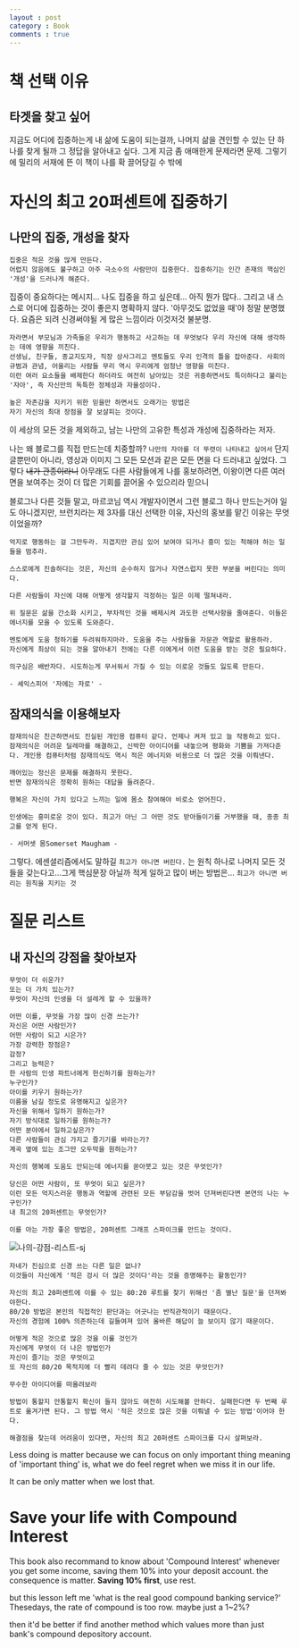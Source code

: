 ```yaml
---
layout : post
category : Book
comments : true
---
```


# 책 선택 이유

## 타겟을 찾고 싶어

지금도 어디에 집중하는게 내 삶에 도움이 되는걸까, 나머지 삶을 견인할 수 있는 단 하나를 찾게 될까
그 정답을 알아내고 싶다.
그게 지금 좀 애매한게 문제라면 문제.
그렇기에 밀리의 서재에 뜬 이 책이 나를 확 끌어당길 수 밖에

# 자신의 최고 20퍼센트에 집중하기

## 나만의 집중, 개성을 찾자

```
집중은 적은 것을 많게 만든다.
어렵지 않음에도 불구하고 아주 극소수의 사람만이 집중한다. 집중하기는 인간 존재의 핵심인 '개성'을 드러나게 해준다.
```
집중이 중요하다는 메시지...
나도 집중을 하고 싶은데... 아직 뭔가 많다..
그리고 내 스스로 어디에 집중하는 것이 좋은지 명확하지 않다.
'아무것도 없었을 때'야 정말 분명했다. 요즘은 되려 신경써야될 게 많은 느낌이라 이것저것 불분명.

```
자라면서 부모님과 가족들은 우리가 행동하고 사고하는 데 무엇보다 우리 자신에 대해 생각하는 데에 영향을 끼친다.
선생님, 친구들, 종교지도자, 직장 상사그리고 멘토들도 우리 인격의 틀을 잡아준다. 사회의 규범과 관념, 어울리는 사람들 무리 역시 우리에게 엄청난 영향을 미친다.
이런 여러 요소들을 배제한다 하더라도 여전히 남아있는 것은 귀중하면서도 특이하다고 불리는 '자아', 즉 자신만의 독특한 정체성과 자율성이다.
```


```
높은 자존감을 지키기 위한 믿을만 하면서도 오래가는 방법은
자기 자신의 최대 장점을 잘 보살피는 것이다.
```

이 세상의 모든 것을 제외하고, 남는 나만의 고유한 특성과 개성에 집중하라는 저자.


나는 왜 블로그를 직접 만드는데 치중할까?
`나만의 자아를 더 뚜렷이 나타내고 싶어서`
단지 글뿐만이 아니라, 영상과 이미지 그 모든 모션과 같은 모든 면을 다 드러내고 싶었다. 그렇다 ~~내가 관종이라니~~ 아무래도 다른 사람들에게 나를 홍보하려면, 이왕이면 다른 여러면을 보여주는 것이 더 많은 기회를 끌어올 수 있으리라 믿으니

블로그나 다른 것들 말고, 마르코님 역시 개발자이면서 그런 블로그 하나 만드는거야 일도 아니겠지만, 브런치라는 제 3자를 대신 선택한 이유, 자신의 홍보를 맡긴 이유는 무엇이었을까?


```
억지로 행동하는 걸 그만두라. 지겹지만 관심 있어 보여야 되거나 흥미 있는 척해야 하는 일들을 멈추라.

스스로에게 진솔하다는 것은, 자신의 순수하지 않거나 자연스럽지 못한 부분을 버린다는 의미다.

다른 사람들이 자신에 대해 어떻게 생각할지 걱정하는 일은 이제 떨쳐내라.

```


```
위 질문은 삶을 간소화 시키고, 부차적인 것을 배제시켜 과도한 선택사항을 줄여준다. 이들은 에너지를 모을 수 있도록 도와준다.
```

```
멘토에게 도움 청하기를 두려워하지마라. 도움을 주는 사람들을 자문관 역할로 활용하라.
자신에게 최상이 되는 것을 알아내기 전에는 다른 이에게서 이런 도움을 받는 것은 필요하다.
```


```
의구심은 배반자다. 시도하는게 무서워서 가질 수 있는 이로운 것들도 잃도록 만든다. 

- 셰익스피어 '자에는 자로' -
```

## 잠재의식을 이용해보자

```
잠재의식은 친근하면서도 진실된 개인용 컴퓨터 같다. 언제나 켜져 있고 늘 작동하고 있다.
잠재의식은 어려운 딜레마를 해결하고, 신박한 아이디어를 내놓으며 평화와 기쁨을 가져다준다. 개인용 컴퓨터처럼 잠재의식도 역시 적은 에너지와 비용으로 더 많은 것을 이뤄낸다.

깨어있는 정신은 문제를 해결하지 못한다.
반면 잠재의식은 정확히 원하는 대답을 들려준다.
```

```
행복은 자신이 가치 있다고 느끼는 일에 몸소 참여해야 비로소 얻어진다.
```

```
인생에는 흥미로운 것이 있다. 최고가 아닌 그 어떤 것도 받아들이기를 거부했을 때, 종종 최고를 얻게 된다.

- 서머셋 몸Somerset Maugham -
```

그렇다. 에센셜리즘에서도 말하길
`최고가 아니면 버린다.` 는 원칙 하나로 나머지 모든 것들을 갖는다고...그게 핵심문장 아닐까
적게 일하고 많이 버는 방법은... `최고가 아니면 버리는 원칙을 지키는 것`


# 질문 리스트


## 내 자신의 강점을 찾아보자

```
무엇이 더 쉬운가?
또는 더 가치 있는가?
무엇이 자신의 인생을 더 설레게 할 수 있을까?
```

```
어떤 이를, 무엇을 가장 많이 신경 쓰는가?
자신은 어떤 사람인가?
어떤 사람이 되고 시은가?
가장 강력한 장점은?
감정?
그리고 능력은?
한 사람의 인생 파트너에게 헌신하기를 원하는가?
누구인가?
아이를 키우기 원하는가?
이름을 남길 정도로 유명해지고 싶은가?
자신을 위해서 일하기 원하는가?
자기 방식대로 일하기를 원하는가?
어떤 분야에서 일하고싶은가?
다른 사람들이 관심 가지고 즐기기를 바라는가?
계곡 옆에 있는 조그만 오두막을 원하는가?
```

`자신의 행복에 도움도 안되는데 에너지를 쏟아붓고 있는 것은 무엇인가?`


```
당신은 어떤 사람이, 또 무엇이 되고 싶은가?
이런 모든 억지스러운 행동과 역할에 관련된 모든 부담감을 벗어 던져버린다면 본연의 나는 누구인가?
내 최고의 20퍼센트는 무엇인가?

이를 아는 가장 좋은 방법은, 20퍼센트 그래프 스파이크를 만드는 것이다.
```

![나의-강점-리스트-sj](https://user-images.githubusercontent.com/35059428/57175779-63c26980-6e82-11e9-8718-a25872279128.png)


```
자네가 진심으로 신경 쓰는 다른 일은 없나?
이것들이 자신에게 '적은 겅시 더 많은 것이다'라는 것을 증명해주는 활동인가?
```


```
자신의 최고 20퍼센트에 이를 수 있는 80:20 루트를 찾기 위해선 '좀 별난 질문'을 던져봐야한다.
80/20 방법은 본인의 직접적인 판단과는 어긋나는 반직관적이기 때문이다.
자신의 경험에 100% 의존하는데 길들여져 있어 올바른 해답이 늘 보이지 않기 때문이다.
```

```
어떻게 적은 것으로 많은 것을 이룰 것인가
자신에게 무엇이 더 나은 방법인가
자신이 즐기는 것은 무엇이고 
또 자신의 80/20 목적지에 더 빨리 데려다 줄 수 있는 것은 무엇인가?

무수한 아이디어를 떠올려보라
```

```
방법이 통할지 안통할지 확신이 들지 않아도 여전히 시도해볼 만하다. 실패한다면 두 번째 루트로 옮겨가면 된다. 그 방법 역시 '적은 것으로 많은 것을 이뤄낼 수 있는 방법'이어야 한다.
```

```
해결점을 찾는데 어려움이 있다면, 자신의 최고 20퍼센트 스파이크를 다시 살펴보라.
```

Less doing is matter
because we can focus on only important thing
meaning of 'important thing' is, what we do feel regret when we miss it in our life.

It can be only matter when we lost that.

# Save your life with Compound Interest

This book also recommand to know about 'Compound Interest'
whenever you get some income, saving them 10% into your deposit account.
the consequence is matter. **Saving 10% first**, use rest.

but this lesson left me 'what is the real good compound banking service?'
Thesedays, the rate of compound is too row.
maybe just a 1~2%?

then it'd be better if find another method which values more than just bank's compound depository account.



